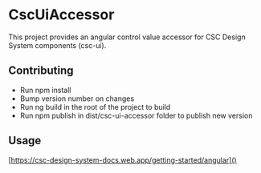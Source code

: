 # CscUiAccessor

This project provides an angular control value accessor for CSC Design System components (csc-ui).

## Contributing

- Run npm install
- Bump version number on changes
- Run ng build in the root of the project to build
- Run npm publish in dist/csc-ui-accessor folder to publish new version

## Usage

[https://csc-design-system-docs.web.app/getting-started/angular]()
